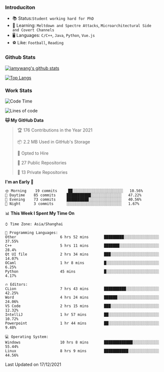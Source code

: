 ### Introduciton

- 📚 Status:`Student working hard for PhD`
- 🔎 Learning: `Meltdown and Spectre Attacks`, `Microarchitectural Side and Covert Channels`
- 🖥️ Languages: `C/C++`, `Java`, `Python`, `Vue.js`
- ⚽ Like: `Football`, `Reading`

### Github Stats

[![iamywang's github stats](https://github-readme-stats.vercel.app/api?username=iamywang&count_private=true&show_icons=true)]()

[![Top Langs](https://github-readme-stats.vercel.app/api/top-langs/?username=iamywang&layout=compact)]()

### Work Stats

<!--START_SECTION:waka-->
![Code Time](http://img.shields.io/badge/Code%20Time-33%20hrs%2036%20mins-blue)

![Lines of code](https://img.shields.io/badge/From%20Hello%20World%20I%27ve%20Written-539%20Thousand%20lines%20of%20code-blue)

**🐱 My GitHub Data** 

> 🏆 176 Contributions in the Year 2021
 > 
> 📦 2.2 MB Used in GitHub's Storage 
 > 
> 💼 Opted to Hire
 > 
> 📜 27 Public Repositories 
 > 
> 🔑 13 Private Repositories  
 > 
**I'm an Early 🐤** 

```text
🌞 Morning    19 commits     ██░░░░░░░░░░░░░░░░░░░░░░░   10.56% 
🌆 Daytime    85 commits     ███████████░░░░░░░░░░░░░░   47.22% 
🌃 Evening    73 commits     ██████████░░░░░░░░░░░░░░░   40.56% 
🌙 Night      3 commits      ░░░░░░░░░░░░░░░░░░░░░░░░░   1.67%

```


📊 **This Week I Spent My Time On** 

```text
⌚︎ Time Zone: Asia/Shanghai

💬 Programming Languages: 
Other                    6 hrs 52 mins       █████████░░░░░░░░░░░░░░░░   37.55% 
C++                      5 hrs 11 mins       ███████░░░░░░░░░░░░░░░░░░   28.4% 
Qt UI file               2 hrs 34 mins       ███░░░░░░░░░░░░░░░░░░░░░░   14.07% 
OCaml                    1 hr 8 mins         █░░░░░░░░░░░░░░░░░░░░░░░░   6.25% 
Python                   45 mins             █░░░░░░░░░░░░░░░░░░░░░░░░   4.17%

🔥 Editors: 
CLion                    7 hrs 43 mins       ██████████░░░░░░░░░░░░░░░   42.25% 
Word                     4 hrs 24 mins       ██████░░░░░░░░░░░░░░░░░░░   24.06% 
VS Code                  2 hrs 15 mins       ███░░░░░░░░░░░░░░░░░░░░░░   12.32% 
IntelliJ                 1 hr 57 mins        ██░░░░░░░░░░░░░░░░░░░░░░░   10.72% 
Powerpoint               1 hr 44 mins        ██░░░░░░░░░░░░░░░░░░░░░░░   9.48%

💻 Operating System: 
Windows                  10 hrs 8 mins       █████████████░░░░░░░░░░░░   55.44% 
Linux                    8 hrs 9 mins        ███████████░░░░░░░░░░░░░░   44.56%

```


 Last Updated on 17/12/2021
<!--END_SECTION:waka-->

